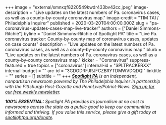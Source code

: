+++
image = "external/smnxqf8220549kwdr433bv42cc.jpeg"
image-description = "Live updates on the latest numbers of Pa. coronavirus cases, as well as a county-by-county coronavirus map."
image-credit = "TIM TAI / Philadelphia Inquirer"
published = 2020-03-20T04:00:00.000Z
slug = "pa-coronavirus-updates-cases-map-live-tracker"
authors = ["Daniel Simmons-Ritchie"]
byline = "Daniel Simmons-Ritchie of Spotlight PA"
title = "Live Pa. coronavirus tracker: County-by-county map of coronavirus cases, updates on case counts"
description = "Live updates on the latest numbers of Pa. coronavirus cases, as well as a county-by-county coronavirus map."
blurb = "Live updates on the latest numbers of Pa. coronavirus cases, as well as a county-by-county coronavirus map."
kicker = "Coronavirus"
suppress-featured = true
topics = ["coronavirus"]
internal-id = "SPLTRACKERXX"
internal-budget = ""
arc-id = "3GDODRFJRJFCZBRYTDMWVDQDQI"
linktitle = ""
series = []
subtitle = ""
+++
<a href="https://www.spotlightpa.org/"><i><b>Spotlight PA</b></i></a><i> is an independent, nonpartisan newsroom powered by The Philadelphia Inquirer in partnership with the Pittsburgh Post-Gazette and PennLive/Patriot-News. </i><a href="https://www.spotlightpa.org/newsletters"><i>Sign up for our free weekly newsletter</i></a><i>.</i>

<!--- START responsive iframe -->

<div id="container"></div>
<script type="text/javascript" src="https://pym.nprapps.org/pym.v1.min.js"></script>
<script>var pymParent = new pym.Parent('container', 'https://interactives.data.spotlightpa.org/2020/coronavirus/pa-coronavirus-tracker/', {});</script>
<!--- END responsive iframe -->

<script src="https://www.spotlightpa.org/embed.js" async></script><div data-spl-embed-version="1" data-spl-src="<https://www.spotlightpa.org/embeds/tips/?tip_text=Do%20you%20have%20a%20tip%20about%20%3Cb%3Ehow%20Pa.'s%20government%20is%20responding%20to%20the%20coronavirus%3C%2Fb%3E%3F%20Tell%20us>."></div>

<i><b>100% ESSENTIAL:</b></i><i> Spotlight PA provides its journalism at no cost to newsrooms across the state as a public good to keep our communities informed and thriving. If you value this service, please give a gift today at </i><a href="https://www.spotlightpa.org/donate"><i>spotlightpa.org/donate</i></a><i>.</i>
